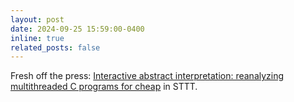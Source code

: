 ```yaml
---
layout: post
date: 2024-09-25 15:59:00-0400
inline: true
related_posts: false
---
```


Fresh off the press: [Interactive abstract interpretation: reanalyzing multithreaded C programs for cheap](https://doi.org/10.1007/s10009-024-00768-9) in STTT.
